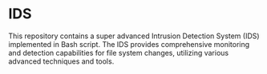 # IDS
This repository contains a super advanced Intrusion Detection System (IDS) implemented in Bash script. The IDS provides comprehensive monitoring and detection capabilities for file system changes, utilizing various advanced techniques and tools.
